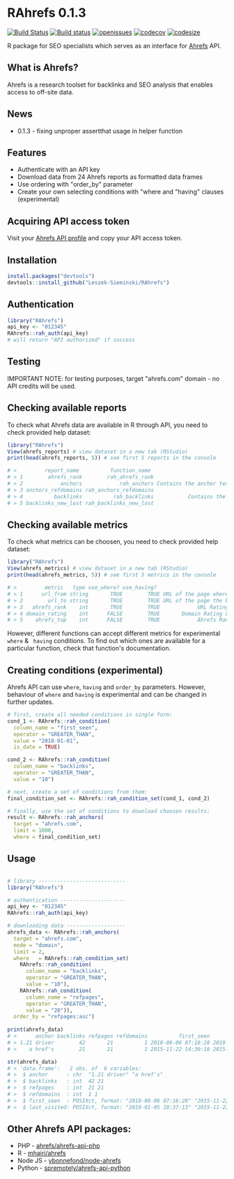 # RAhrefs 0.1.3
[![Build Status](https://travis-ci.org/Leszek-Sieminski/RAhrefs.svg?branch=master)](https://travis-ci.org/Leszek-Sieminski/RAhrefs)
[![Build status](https://ci.appveyor.com/api/projects/status/5502p5f854fv5dtc?svg=true)](https://ci.appveyor.com/project/Leszek-Sieminski/rahrefs)
[![openissues](https://img.shields.io/github/issues/Leszek-Sieminski/RAhrefs.svg)](https://github.com/Leszek-Sieminski/RAhrefs/issues)
[![codecov](https://codecov.io/gh/Leszek-Sieminski/RAhrefs/branch/master/graph/badge.svg)](https://codecov.io/gh/Leszek-Sieminski/RAhrefs)
[![codesize](https://img.shields.io/github/languages/code-size/Leszek-Sieminski/RAhrefs.svg)](https://github.com/Leszek-Sieminski/RAhrefs)


R package for SEO specialists which serves as an interface for [Ahrefs](https://ahrefs.com/) API. 

## What is Ahrefs?
Ahrefs is a research toolset for backlinks and SEO analysis that enables access to off-site data.

## News
* 0.1.3 - fixing unproper assertthat usage in helper function

## Features
* Authenticate with an API key 
* Download data from 24 Ahrefs reports as formatted data frames
* Use ordering with "order_by" parameter
* Create your own selecting conditions with "where and "having" clauses (experimental)

## Acquiring API access token
Visit your [Ahrefs API profile](https://ahrefs.com/api/profile) and copy your API access token.

## Installation

```r
install.packages("devtools")
devtools::install_github("Leszek-Sieminski/RAhrefs")
```

## Authentication
```r
library("RAhrefs")
api_key <- "012345"
RAhrefs::rah_auth(api_key)
# will return "API authorized" if success
```

## Testing
IMPORTANT NOTE: for testing purposes, target "ahrefs.com" domain - no API credits will be used.

## Checking available reports
To check what Ahrefs data are available in R through API, you need to check provided help dataset:
```r
library("RAhrefs")
View(ahrefs_reports) # view dataset in a new tab (RStudio)
print(head(ahrefs_reports, 5)) # see first 5 reports in the console

# >         report_name          function_name                                                                                   short_description                                             url_address
# > 1        ahrefs_rank        rah_ahrefs_rank                                                                 Contains the URLs and the rankings.        https://ahrefs.com/api/documentation/ahrefs-rank
# > 2            anchors            rah_anchors Contains the anchor text and the num of backlinks, referring pages and referring domains that has it.            https://ahrefs.com/api/documentation/anchors
# > 3 anchors_refdomains rah_anchors_refdomains                               Contains the num of anchors and backlinks with that anchor, per domain. https://ahrefs.com/api/documentation/anchors-refdomains
# > 4          backlinks          rah_backlinks           Contains the backlinks and details of the referring pages, such as anchor and page title.          https://ahrefs.com/api/documentation/backlinks
# > 5 backlinks_new_lost rah_backlinks_new_lost                              Contains the new or lost backlinks and details of the referring pages. https://ahrefs.com/api/documentation/backlinks-new-lost
```

## Checking available metrics
To check what metrics can be choosen, you need to check provided help dataset:
```r
library("RAhrefs")
View(ahrefs_metrics) # view dataset in a new tab (RStudio)
print(head(ahrefs_metrics, 5)) # see first 5 metrics in the console

# >         metric   type use_where? use_having?                                  description
# > 1      url_from string       TRUE        TRUE URL of the page where the backlink is found.
# > 2        url_to string       TRUE        TRUE URL of the page the backlink is pointing to.
# > 3   ahrefs_rank    int       TRUE        TRUE            URL Rating of the referring page.
# > 4 domain_rating    int      FALSE        TRUE       Domain Rating of the referring domain.
# > 5    ahrefs_top    int      FALSE        TRUE            Ahrefs Rank of the target domain.
```
However, different functions can accept different metrics for experimental `where` & ` having` conditions. To find out which ones are available for a particular function, check that function's documentation.

## Creating conditions (experimental)
Ahrefs API can use `where`, `having` and `order_by` parameters. However, behaviour of `where` and `having` is experimental and can be changed in further updates.
```r
# first, create all needed conditions in single form:
cond_1 <- RAhrefs::rah_condition(
  column_name = "first_seen",
  operator = "GREATER_THAN",
  value = "2018-01-01",
  is_date = TRUE)

cond_2 <- RAhrefs::rah_condition(
  column_name = "backlinks",
  operator = "GREATER_THAN",
  value = "10")

# next, create a set of conditions from them:
final_condition_set <- RAhrefs::rah_condition_set(cond_1, cond_2)

# finally, use the set of conditions to download choosen results:
result <- RAhrefs::rah_anchors(
  target = "ahrefs.com", 
  limit = 1000, 
  where = final_condition_set)
```

## Usage
```r

# library ----------------------------
library("RAhrefs")

# authentication ---------------------
api_key <- "012345"
RAhrefs::rah_auth(api_key)

# downloading data -------------------
ahrefs_data <- RAhrefs::rah_anchors(
  target = "ahrefs.com",
  mode = "domain",
  limit = 2,
  where   = RAhrefs::rah_condition_set(
    RAhrefs::rah_condition(
      column_name = "backlinks",
      operator = "GREATER_THAN",
      value = "10"),
    RAhrefs::rah_condition(
      column_name = "refpages",
      operator = "GREATER_THAN",
      value = "20")),
  order_by = "refpages:asc")
  
print(ahrefs_data)
# >      anchor backlinks refpages refdomains          first_seen        last_visited
# > 1.21 driver        42       21          1 2018-06-06 07:16:28 2019-01-05 10:37:13
# >    a href's        21       21          1 2015-11-22 14:30:18 2015-11-22 14:30:18

str(ahrefs_data)
# > 'data.frame':	2 obs. of  6 variables:
# >  $ anchor      : chr  "1.21 driver" "a href's"
# >  $ backlinks   : int  42 21
# >  $ refpages    : int  21 21
# >  $ refdomains  : int  1 1
# >  $ first_seen  : POSIXct, format: "2018-06-06 07:16:28" "2015-11-22 14:30:18"
# >  $ last_visited: POSIXct, format: "2019-01-05 10:37:13" "2015-11-22 14:30:18"
```

## Other Ahrefs API packages:
* PHP - [ahrefs/ahrefs-api-php](https://github.com/ahrefs/ahrefs-api-php)
* R   - [mhairi/ahrefs](https://github.com/mhairi/ahrefs)
* Node JS - [ybonnefond/node-ahrefs](https://github.com/ybonnefond/node-ahrefs)
* Python - [spremotely/ahrefs-api-python](https://github.com/spremotely/ahrefs-api-python)
